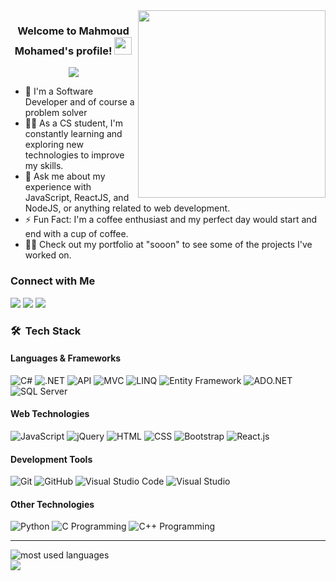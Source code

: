 
<img width="300" align="right" src="https://user-images.githubusercontent.com/74038190/212750672-2f3f2b50-c84f-4ed8-a60a-849ae69ff9df.gif">

<h3 align="center">
  Welcome to Mahmoud Mohamed's profile!
  <img src="https://media.giphy.com/media/hvRJCLFzcasrR4ia7z/giphy.gif" width="28">
</h3>


<p align="center">
  <a href="https://github.com/DenverCoder1/readme-typing-svg"><img src="https://readme-typing-svg.herokuapp.com/?lines=Full-stack%20web%20developer;Always%20learning%20new%20things&font=Fira%20Code&center=true&width=440&height=45&color=f75c7e&vCenter=true&size=22"></a>
</p> 

- 🏢 I'm a Software Developer and of course a problem solver
- 👨‍💻 As a CS student, I'm constantly learning and exploring new technologies to improve my skills.
- 💬 Ask me about my experience with JavaScript, ReactJS, and NodeJS, or anything related to web development.
- ⚡ Fun Fact: I'm a coffee enthusiast and my perfect day would start and end with a cup of coffee.
- 👨‍💻 Check out my portfolio at "sooon" to see some of the projects I've worked on.


### Connect with Me

<a href="https://linkedin.com/in/mahmoud-mohamed-abd" target="_blank"><img src="https://img.shields.io/badge/-Mahmoud%20Mohamed-0077B5?style=for-the-badge&logo=Linkedin&logoColor=white"/></a>
<a href="https://wa.link/nx3m8s" target="_blank"><img src="https://img.shields.io/badge/-Mahmoud%20Mohamed-0077B5?style=for-the-badge&logo=WhatsApp&logoColor=white"/></a>
<a href="https://t.me/mattar74" target="_blank"><img src="https://img.shields.io/badge/-Mahmoud%20Mohamed-0077B5?style=for-the-badge&logo=Telegram&logoColor=white"/></a>


### 🛠 &nbsp;Tech Stack

#### Languages & Frameworks
![C#](https://img.shields.io/badge/-C%23-239120?style=flat&logo=c-sharp&logoColor=white)
![.NET](https://img.shields.io/badge/-.NET-512BD4?style=flat&logo=.net&logoColor=white)
![API](https://img.shields.io/badge/-API-2C3E50?style=flat)
![MVC](https://img.shields.io/badge/-MVC-3498DB?style=flat&logo=asp.net&logoColor=white)
![LINQ](https://img.shields.io/badge/-LINQ-82329E?style=flat)
![Entity Framework](https://img.shields.io/badge/-Entity%20Framework-512BD4?style=flat&logo=.net&logoColor=white)
![ADO.NET](https://img.shields.io/badge/-ADO.NET-512BD4?style=flat&logo=.net&logoColor=white)
![SQL Server](https://img.shields.io/badge/-SQL%20Server-CC2927?style=flat&logo=microsoft-sql-server&logoColor=white)

#### Web Technologies
![JavaScript](https://img.shields.io/badge/-JavaScript-05122A?style=flat&logo=javascript)
![jQuery](https://img.shields.io/badge/-jQuery-0769AD?style=flat&logo=jquery&logoColor=white)
![HTML](https://img.shields.io/badge/-HTML-05122A?style=flat&logo=HTML5)
![CSS](https://img.shields.io/badge/-CSS-05122A?style=flat&logo=CSS3&logoColor=1572B6)
![Bootstrap](https://img.shields.io/badge/-Bootstrap-05122A?style=flat&logo=bootstrap&logoColor=563D7C)
![React.js](https://img.shields.io/badge/-React-05122A?style=flat&logo=react)

#### Development Tools
![Git](https://img.shields.io/badge/-Git-05122A?style=flat&logo=git)
![GitHub](https://img.shields.io/badge/-GitHub-05122A?style=flat&logo=github)
![Visual Studio Code](https://img.shields.io/badge/-Visual%20Studio%20Code-05122A?style=flat&logo=visual-studio-code&logoColor=007ACC)
![Visual Studio](https://img.shields.io/badge/-Visual%20Studio-5C2D91?style=flat&logo=visual-studio&logoColor=white)

#### Other Technologies
![Python](https://img.shields.io/badge/-Python%20-05122A?style=flat&logo=python)
![C Programming](https://img.shields.io/badge/-C%20-00599C?style=flat&logo=c&logoColor=white)
![C++ Programming](https://img.shields.io/badge/-C%2B%2B%20-00599C?style=flat&logo=c%2B%2B&logoColor=white)


---

<img align="left" src="https://github-readme-stats.vercel.app/api/top-langs?username=mattar740&show_icons=true&locale=en&layout=compact&theme=radical" alt="most used languages" />
<br>
<a href="https://komarev.com/ghpvc/?username=mattar740&style=for-the-badge">
    <img src="https://komarev.com/ghpvc/?username=mattar740&style=for-the-badge">
</a>
